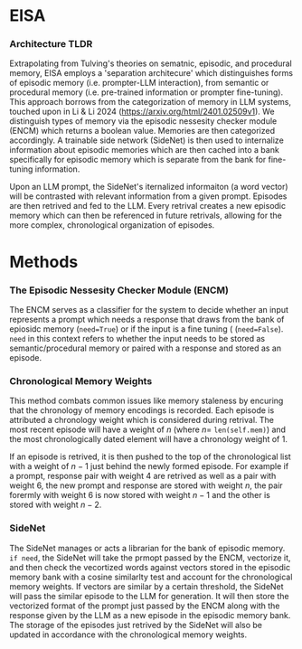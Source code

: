 # EISA


### Architecture TLDR
Extrapolating from Tulving's theories on sematnic, episodic, and procedural memory, EISA employs a 'separation architecure' which distinguishes forms of episodic memory (i.e. prompter-LLM interaction), from semantic or procedural memory (i.e. pre-trained information or prompter fine-tuning). This approach borrows from the categorization of memory in LLM systems, touched upon in Li & Li 2024 (https://arxiv.org/html/2401.02509v1). We distinguish types of memory via the episodic nessesity checker module (ENCM) which returns a boolean value. Memories are then categorized accordingly. A trainable side network (SideNet) is then used to internalize information about episodic memories which are then cached into a bank specifically for episodic memory which is separate from the bank for fine-tuning information. 

Upon an LLM prompt, the SideNet's iternalized informaiton (a word vector) will be contrasted with relevant information from a given prompt. Episodes are then retrived and fed to the LLM. Every retrival creates a new episodic memory which can then be referenced in future retrivals, allowing for the more complex, chronological organization of episodes. 

# Methods

### The Episodic Nessesity Checker Module (ENCM) 

The ENCM serves as a classifier for the system to decide whether an input represents a prompt which needs a response that draws from the bank of epiosidc memory (```need=True```) or if the input is a fine tuning ( (```need=False```). ```need``` in this context refers to whether the input needs to be stored as semantic/procedural memory or paired with a response and stored as an episode. 

### Chronological Memory Weights

This method combats common issues like memory staleness by encuring that the chronology of memory encodings is recorded. Each episode is attributed a chronology weight which is considered during retrival. The most recent episode will have a weight of $n$ (where $n =$ ```len(self.mem)```) and the most chronologically dated element will have a chronology weight of 1. 

If an episode is retrived, it is then pushed to the top of the chronological list with a weight of $n-1$ just behind the newly formed episode. For example if a prompt, response pair with weight 4 are retrived as well as a pair with weight 6, the new prompt and response are stored with weight $n$, the pair forermly with weight 6 is now stored with weight $n-1$ and the other is stored with weight $n-2$.

### SideNet

The SideNet manages or acts a librarian for the bank of episodic memory. ```if need```, the SideNet will take the prmopt passed by the ENCM, vectorize it, and then check the vecortized words against vectors stored in the episodic memory bank with a cosine similarlty test and account for the chronological memory weights. If vectors are similar by a certain threshold, the SideNet will pass the similar episode to the LLM for generation. It will then store the vectorized format of the prompt just passed by the ENCM along with the response given by the LLM as a new episode in the episodic memory bank. The storage of the  episodes just retrived by the SideNet will also be updated in accordance with the chronological memory weights.
